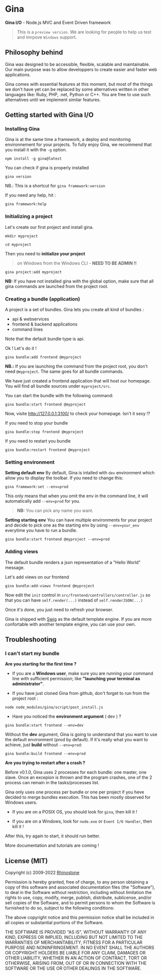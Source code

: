 # Gina

<strong>Gina I/O</strong> - Node.js MVC and Event Driven framework

> This is a `preview version`. We are looking for people to help us test and imrpove `Windows` support.

## Philosophy behind

Gina was designed to be accessible, flexible, scalable and maintainable. Our main purpose was to allow developpers to create easier and faster web applications.

Gina comes with essential features at this moment, but most of the things we don't have yet can be replaced by some alternatives written in other languages like: Ruby, PHP, .net, Python or C++. You are free to use such alternatives until we implement similar features.

## Getting started with Gina I/O

### Installing Gina
Gina is at the same time a framework, a deploy and monitoring environnement for your projects. To fully enjoy Gina, we recommend that you install it with the `-g` option.

```  tty
npm install -g gina@latest
```

You can check if gina is properly installed
```  tty
gina version
```
NB.: This is a shortcut for `gina framework:version`

If you need any help, hit :

```  tty
gina framework:help
```

### Initializing a project
Let's create our first project and install gina.

``` tty
mkdir myproject
```

``` tty
cd myproject
```

Then you need to __initialize your project__

> on Windows from the Windows CLI - __NEED TO BE ADMIN !!__

```  tty
gina project:add myproject
```


__NB:__ If you have not installed gina with the global option, make sure that all gina commands are launched from the project root.

### Creating a bundle (application)

A project is a set of bundles. Gina lets you create all kind of bundles :
* api & webservices
* frontend & backend applications
* command lines

Note that the default bundle type is api.

Ok ! Let's do it !

``` tty
gina bundle:add frontend @myproject
```
__NB.:__ If you are launching the command from the project root, you don't need `@myproject`. The same goes for all bundle commands.

We have just created a frontend application that will host our homepage.
You will find all bundle sources under `myproject/src`.

You can start the bundle with the following command:

```tty
gina bundle:start frontend @myproject
```


Now, visite http://127.0.0.1:3100/  to check your homepage.
Isn't it sexy !?

If you need to stop your bundle
```tty
gina bundle:stop frontend @myproject
```

If you need to restart you bundle
```tty
gina bundle:restart frontend @myproject
```

### Setting environment
__Setting default env__
By default, Gina is intalled with `dev` environment which allow you to display the toolbar.
If you need to change this:
```tty
gina framework:set --env=prod
```
This only means that when you omit the env in the command line, it will automatically add `--env=prod` for you.

> __NB:__ You can pick any name you want.

__Setting starting env__
You can have multiple environments for your project and decide to pick one as the starting env by using `--env=your_env` everytime you have to run a bundle.

```tty
gina bundle:start frontend @myproject --env=prod
```


### Adding views

The default bundle renders a json representation of a "Hello World" message.

Let's add views on our frontend

```tty
gina bundle:add-views frontend @myproject
```
Now edit the `init` control in `src/frontend/controllers/controller.js` so that you can have `self.render(...)` instead of `self.renderJSON(...)`

Once it's done, you just need to refresh your browser.

Gina is shipped with [Swig](https://node-swig.github.io/swig-templates/) as the default template engine. If you are more confortable with another template engine, you can use your own.


## Troubleshooting

### I can't start my bundle

__Are you starting for the first time ?__

- If you are a __Windows user__, make sure you are running your command line with sufficient permission; like __"launching your terminal as administrator"__.


- If you have just cloned Gina from github, don't forget to run from the project root :
```tty
node node_modules/gina/script/post_install.js
```

- Have you noticed the __environment argument__ ( dev ) ?
``` tty
gina bundle:start frontend --env=dev
```
Without the __dev__ argument, Gina is going to understand that you want to use the default environment (prod by default). If it's really what you want to achieve, just __build__ without `--env=prod`:
```tty
gina bundle:build frontend --env=prod
```


__Are you trying to restart after a crash ?__

Before v0.1.0, Gina uses 2 processes for each bundle: one master, one slave.
Once an excepion is thrown and the program crashes, one of the 2 process can remain in the tasks/processes list.

Gina only uses one process per bundle or one per project if you heve decided to merge bundles execution.
This has been mostly observed for Windows users.

- If you are on a POSIX OS, you should look for `gina`, then kill it !

- If you are on a Windows, look for `node.exe` or  `Event I/O Handler`, then kill it !

After this, try again to start, it should run better.




More documentation and tutorials are coming !


## License (MIT)

Copyright (c) 2009-2022 [Rhinostone](http://www.rhinostone.com/)

Permission is hereby granted, free of charge, to any person obtaining a copy
of this software and associated documentation files (the "Software"), to deal
in the Software without restriction, including without limitation the rights
to use, copy, modify, merge, publish, distribute, sublicense, and/or sell
copies of the Software, and to permit persons to whom the Software is furnished
to do so, subject to the following conditions:

The above copyright notice and this permission notice shall be included in all
copies or substantial portions of the Software.

THE SOFTWARE IS PROVIDED "AS IS", WITHOUT WARRANTY OF ANY KIND, EXPRESS OR
IMPLIED, INCLUDING BUT NOT LIMITED TO THE WARRANTIES OF MERCHANTABILITY,
FITNESS FOR A PARTICULAR PURPOSE AND NONINFRINGEMENT. IN NO EVENT SHALL THE
AUTHORS OR COPYRIGHT HOLDERS BE LIABLE FOR ANY CLAIM, DAMAGES OR OTHER
LIABILITY, WHETHER IN AN ACTION OF CONTRACT, TORT OR OTHERWISE, ARISING FROM,
OUT OF OR IN CONNECTION WITH THE SOFTWARE OR THE USE OR OTHER DEALINGS IN
THE SOFTWARE.